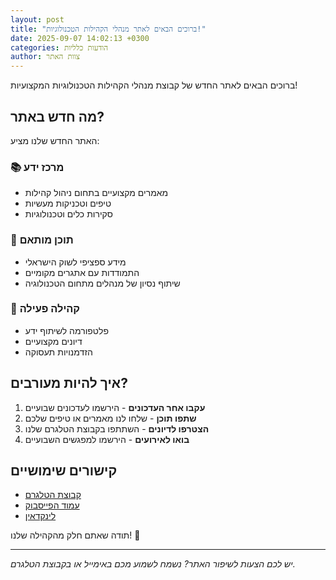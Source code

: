 ```yaml
---
layout: post
title: "ברוכים הבאים לאתר מנהלי הקהילות הטכנולוגיות!"
date: 2025-09-07 14:02:13 +0300
categories: הודעות כלליות
author: צוות האתר
---
```


ברוכים הבאים לאתר החדש של קבוצת מנהלי הקהילות הטכנולוגיות המקצועיות!

## מה חדש באתר?

האתר החדש שלנו מציע:

### 📚 **מרכז ידע**
- מאמרים מקצועיים בתחום ניהול קהילות
- טיפים וטכניקות מעשיות
- סקירות כלים וטכנולוגיות

### 🎯 **תוכן מותאם**
- מידע ספציפי לשוק הישראלי
- התמודדות עם אתגרים מקומיים
- שיתוף נסיון של מנהלים מתחום הטכנולוגיה

### 🤝 **קהילה פעילה**
- פלטפורמה לשיתוף ידע
- דיונים מקצועיים
- הזדמנויות תעסוקה

## איך להיות מעורבים?

1. **עקבו אחר העדכונים** - הירשמו לעדכונים שבועיים
2. **שתפו תוכן** - שלחו לנו מאמרים או טיפים שלכם
3. **הצטרפו לדיונים** - השתתפו בקבוצת הטלגרם שלנו
4. **בואו לאירועים** - הירשמו למפגשים השבועיים

## קישורים שימושיים

- [קבוצת הטלגרם](https://t.me/tech-communities-il)
- [עמוד הפייסבוק](https://facebook.com/tech-communities-il)
- [לינקדאין](https://linkedin.com/company/tech-communities-il)

תודה שאתם חלק מהקהילה שלנו! 🚀

---

*יש לכם הצעות לשיפור האתר? נשמח לשמוע מכם באימייל או בקבוצת הטלגרם.*
